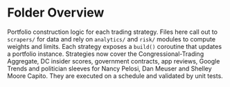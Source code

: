 # Folder Overview

Portfolio construction logic for each trading strategy.
Files here call out to `scrapers/` for data and rely on `analytics/` and
`risk/` modules to compute weights and limits. Each strategy exposes a
`build()` coroutine that updates a portfolio instance.
Strategies now cover the Congressional-Trading Aggregate, DC insider scores,
government contracts, app reviews, Google Trends and politician sleeves for
Nancy Pelosi, Dan Meuser and Shelley Moore Capito. They are executed on a
schedule and validated by unit tests.
